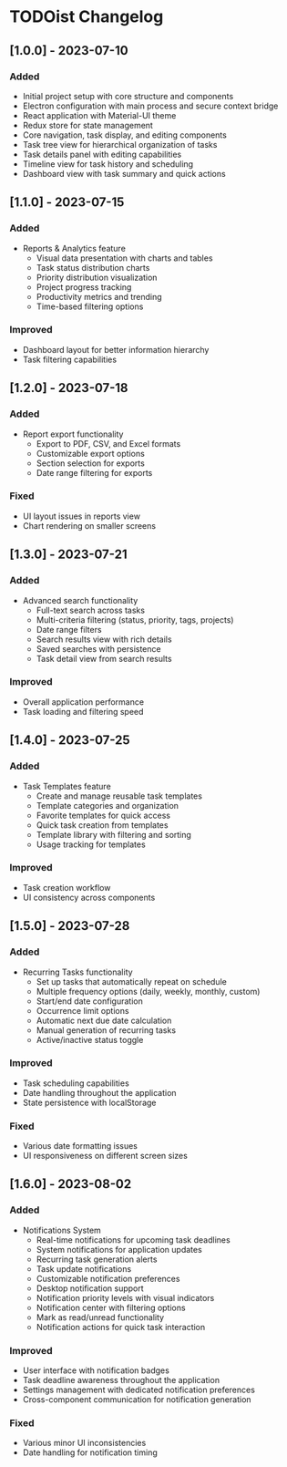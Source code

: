 # TODOist Changelog

## [1.0.0] - 2023-07-10

### Added
- Initial project setup with core structure and components
- Electron configuration with main process and secure context bridge
- React application with Material-UI theme
- Redux store for state management
- Core navigation, task display, and editing components
- Task tree view for hierarchical organization of tasks
- Task details panel with editing capabilities
- Timeline view for task history and scheduling
- Dashboard view with task summary and quick actions

## [1.1.0] - 2023-07-15

### Added
- Reports & Analytics feature
  - Visual data presentation with charts and tables
  - Task status distribution charts
  - Priority distribution visualization
  - Project progress tracking
  - Productivity metrics and trending
  - Time-based filtering options

### Improved
- Dashboard layout for better information hierarchy
- Task filtering capabilities

## [1.2.0] - 2023-07-18

### Added
- Report export functionality
  - Export to PDF, CSV, and Excel formats
  - Customizable export options
  - Section selection for exports
  - Date range filtering for exports

### Fixed
- UI layout issues in reports view
- Chart rendering on smaller screens

## [1.3.0] - 2023-07-21

### Added
- Advanced search functionality
  - Full-text search across tasks
  - Multi-criteria filtering (status, priority, tags, projects)
  - Date range filters
  - Search results view with rich details
  - Saved searches with persistence
  - Task detail view from search results

### Improved
- Overall application performance
- Task loading and filtering speed

## [1.4.0] - 2023-07-25

### Added
- Task Templates feature
  - Create and manage reusable task templates
  - Template categories and organization
  - Favorite templates for quick access
  - Quick task creation from templates
  - Template library with filtering and sorting
  - Usage tracking for templates

### Improved
- Task creation workflow
- UI consistency across components

## [1.5.0] - 2023-07-28

### Added
- Recurring Tasks functionality
  - Set up tasks that automatically repeat on schedule
  - Multiple frequency options (daily, weekly, monthly, custom)
  - Start/end date configuration
  - Occurrence limit options
  - Automatic next due date calculation
  - Manual generation of recurring tasks
  - Active/inactive status toggle

### Improved
- Task scheduling capabilities
- Date handling throughout the application
- State persistence with localStorage

### Fixed
- Various date formatting issues
- UI responsiveness on different screen sizes

## [1.6.0] - 2023-08-02

### Added
- Notifications System
  - Real-time notifications for upcoming task deadlines
  - System notifications for application updates
  - Recurring task generation alerts
  - Task update notifications
  - Customizable notification preferences
  - Desktop notification support
  - Notification priority levels with visual indicators
  - Notification center with filtering options
  - Mark as read/unread functionality
  - Notification actions for quick task interaction

### Improved
- User interface with notification badges
- Task deadline awareness throughout the application
- Settings management with dedicated notification preferences
- Cross-component communication for notification generation

### Fixed
- Various minor UI inconsistencies
- Date handling for notification timing 